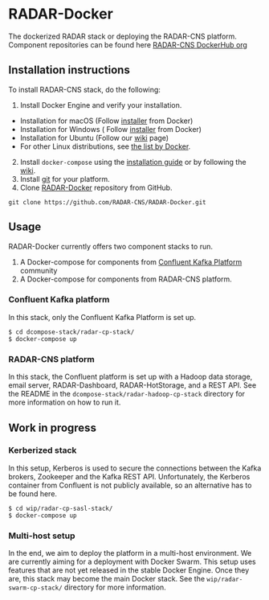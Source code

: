 # RADAR-Docker

The dockerized RADAR stack or deploying the RADAR-CNS platform. Component repositories can be found here [RADAR-CNS DockerHub org](https://hub.docker.com/u/radarcns/dashboard/)

## Installation instructions 
To install RADAR-CNS stack, do the following: 

1. Install Docker Engine and verify your installation.
  * Installation for macOS (Follow [installer](https://docs.docker.com/engine/installation/mac/) from Docker)
  * Installation for Windows ( Follow [installer](https://github.com/RADAR-CNS/RADAR-Docker/wiki/How-to-set-up-docker-on-ubuntu) from Docker)
  * Installation for Ubuntu (Follow our [wiki](https://github.com/RADAR-CNS/RADAR-Docker/wiki/How-to-set-up-docker-on-ubuntu) page)
  * For other Linux distributions, see [the list by Docker](https://docs.docker.com/engine/installation/).
2. Install `docker-compose` using the [installation guide](https://docs.docker.com/compose/install/) or by following the [wiki](https://github.com/RADAR-CNS/RADAR-Docker/wiki/How-to-set-up-docker-on-ubuntu#install-docker-compose).
3. Install [git](https://git-scm.com/book/en/v2/Getting-Started-Installing-Git) for your platform. 
3. Clone [RADAR-Docker](https://github.com/RADAR-CNS/RADAR-Docker) repository from GitHub.

  ```
  git clone https://github.com/RADAR-CNS/RADAR-Docker.git
  ```
  
## Usage

RADAR-Docker currently offers two component stacks to run.

1. A Docker-compose for components from [Confluent Kafka Platform](http://docs.confluent.io/3.1.1/) community 
2. A Docker-compose for components from RADAR-CNS platform.

### Confluent Kafka platform

In this stack, only the Confluent Kafka Platform is set up.

```shell
$ cd dcompose-stack/radar-cp-stack/
$ docker-compose up
```

### RADAR-CNS platform

In this stack, the Confluent platform is set up with a Hadoop data storage, email server, RADAR-Dashboard, RADAR-HotStorage, and a REST API. See the README in the `dcompose-stack/radar-hadoop-cp-stack` directory for more information on how to run it.

## Work in progress

### Kerberized stack

In this setup, Kerberos is used to secure the connections between the Kafka brokers, Zookeeper and the Kafka REST API. Unfortunately, the Kerberos container from Confluent is not publicly available, so an alternative has to be found here.

```shell
$ cd wip/radar-cp-sasl-stack/
$ docker-compose up
```

### Multi-host setup

In the end, we aim to deploy the platform in a multi-host environment. We are currently aiming for a deployment with Docker Swarm. This setup uses features that are not yet released in the stable Docker Engine. Once they are, this stack may become the main Docker stack. See the `wip/radar-swarm-cp-stack/` directory for more information.

